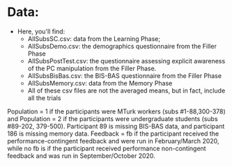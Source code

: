 # Data:

* Here, you'll find:
  * AllSubsSC.csv: data from the Learning Phase;
  * AllSubsDemo.csv: the demographics questionnaire from the Filler Phase
  * AllSubsPostTest.csv: the questionnaire assessing explicit awareness of the PC manipulation from the Filler Phase.
  * AllSubsBisBas.csv: the BIS-BAS questionnaire from the Filler Phase
  * AllSubsMemory.csv: data from the Memory Phase
  * All of these csv files are not the averaged means, but in fact, include all the trials
  
Population = 1 if the participants were MTurk workers (subs #1-88,300-378) and Population = 2 if the participants were undergraduate students (subs #89-202, 379-500). Participant 89 is missing BIS-BAS data, and participant 186 is missing memory data. Feedback = fb if the participant received the performance-contingent feedback and were run in February/March 2020, while no fb is if the participant received performance non-contingent feedback and was run in September/October 2020.
